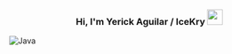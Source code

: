 <h3 align="center">
  Hi, I'm Yerick Aguilar / IceKry

  <img     src="https://media2.giphy.com/media/v1.Y2lkPTc5MGI3NjExMmY5dzE4dWF1MTFsdGRqaHJzZGVsN3hvYzA2OHpnemNkZHY2M2djaCZlcD12MV9pbnRlcm5hbF9naWZfYnlfaWQmY3Q9cw/EYrVf1Fq6aKfm/giphy.gif" height="28">
</h3>

![Java](https://img.shields.io/badge/java-%23ED8B00.svg?style=for-the-badge&logo=openjdk&logoColor=white)
